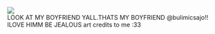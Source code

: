 <img src="https://cdn.discordapp.com/attachments/712616007373553671/1197466933675700254/imageedit_1_6066274529.png?ex=65bb5efc&is=65a8e9fc&hm=de316e95ed89a42bddcc791912cca836600f43431d264e4a735152aa6ce1cedc&"> 
<br> LOOK AT MY BOYFRIEND YALL.THATS MY BOYFRIEND @bulimicsajo!! ILOVE HIMM  BE JEALOUS art credits to me :33
